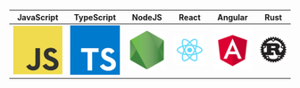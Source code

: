 JavaScript | TypeScript | NodeJS | React | Angular | Rust
------------ | ------------ | ------------ | ------------ | ------------ | ------------
[![](https://raw.githubusercontent.com/github/explore/80688e429a7d4ef2fca1e82350fe8e3517d3494d/topics/javascript/javascript.png)](https://github.com/topics/javascript) | [![](https://raw.githubusercontent.com/github/explore/6c6508f34230f0ac0d49e847a326429eefbfc030/topics/typescript/typescript.png)](https://github.com/topics/typescript) | [![](https://raw.githubusercontent.com/github/explore/fd96fceccf8c42c99cbe29cf0f8dcc4736fcb85a/topics/nodejs/nodejs.png)](https://github.com/topics/nodejs) | [![](https://raw.githubusercontent.com/github/explore/46beb428f6ba77f5de33ba7633402379aba5d92d/topics/react/react.png)](https://github.com/topics/react) | [![](https://raw.githubusercontent.com/github/explore/80688e429a7d4ef2fca1e82350fe8e3517d3494d/topics/angular/angular.png)](https://github.com/topics/angular) | [![](https://raw.githubusercontent.com/github/explore/80688e429a7d4ef2fca1e82350fe8e3517d3494d/topics/rust/rust.png)](https://github.com/topics/rust)
